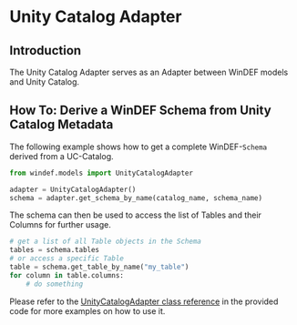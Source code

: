# Unity Catalog Adapter

## Introduction

The Unity Catalog Adapter serves as an Adapter between WinDEF models and Unity Catalog.

## How To: Derive a WinDEF Schema from Unity Catalog Metadata

The following example shows how to get a complete WinDEF-`Schema` derived from a UC-Catalog.

```python
from windef.models import UnityCatalogAdapter

adapter = UnityCatalogAdapter()
schema = adapter.get_schema_by_name(catalog_name, schema_name)
```

The schema can then be used to access the list of Tables and their Columns for further usage.

```python
# get a list of all Table objects in the Schema
tables = schema.tables
# or access a specific Table
table = schema.get_table_by_name("my_table")
for column in table.columns:
    # do something
```

Please refer to the [UnityCatalogAdapter class
reference](/docs/Reference/models.md#adapterunity_catalog_adapter) in the
provided code for more examples on how to use it.
